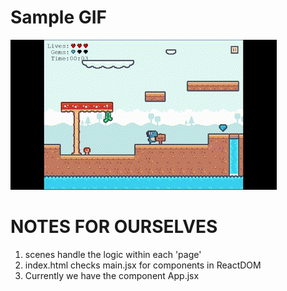 # Sample GIF
![Demo GIF](sampleGIF.gif)

# NOTES FOR OURSELVES
1. scenes handle the logic within each 'page'
2. index.html checks main.jsx for components in ReactDOM
3. Currently we have the component App.jsx
